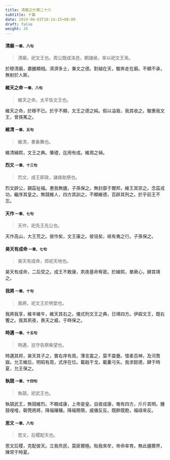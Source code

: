 ```yaml
---
title: 清廟之什第二十六
subtitle: 十篇
date: 2019-06-03T10:14:15+08:00
draft: false
weight: 26
---
```



<h4 id="26.1">清廟 <small>一章、八句</small></h4>

<blockquote>
  <p>清廟，祀文王也。周公既成洛邑，朝諸侯，率以祀文王焉。</p>
</blockquote>

<p id="26.1.1">於穆清廟，肅雝顯相。濟濟多士，秉文之德。對越在天，駿奔走在廟。不顯不承，無射於人斯。</p>


<h4 id="26.2">維天之命 <small>一章、八句</small></h4>

<blockquote>
  <p>維天之命，太平告文王也。</p>
</blockquote>

<p id="26.2.1">維天之命，於穆不已。於乎不顯，文王之德之純。假以溢我，我其收之。駿惠我文王，曾孫篤之。</p>


<h4 id="26.3">維清 <small>一章、五句</small></h4>

<blockquote>
  <p>維清，奏象舞也。</p>
</blockquote>

<p id="26.3.1">維清緝熙，文王之典。肇禋，迄用有成。維周之禎。</p>


<h4 id="26.4">烈文 <small>一章、十三句</small></h4>

<blockquote>
  <p>烈文，成王即政，諸侯助祭也。</p>
</blockquote>

<p id="26.4.1">烈文辟公，錫茲祉福。惠我無疆，子孫保之。無封靡于爾邦，維王其崇之。念茲戎功，繼序其皇之。無競維人，四方其訓之。不顯維德，百辟其刑之。於乎前王不忘。</p>


<h4 id="26.5">天作 <small>一章、七句</small></h4>

<blockquote>
  <p>天作，祀先王先公也。</p>
</blockquote>

<p id="26.5.1">天作高山，大王荒之。彼作矣，文王康之。彼徂矣，岐有夷之行。子孫保之。</p>


<h4 id="26.6">昊天有成命 <small>一章、七句</small></h4>

<blockquote>
  <p>昊天有成命，郊祀天地也。</p>
</blockquote>

<p id="26.6.1">昊天有成命，二后受之。成王不敢康，夙夜基命宥密。於緝熙，單厥心，肆其靖之。</p>


<h4 id="26.7">我將 <small>一章、十句</small></h4>

<blockquote>
  <p>我將，祀文王於明堂也。</p>
</blockquote>

<p id="26.7.1">我將我享，維羊維牛，維天其右之。儀式刑文王之典，日靖四方。伊嘏文王，既右饗之。我其夙夜，畏天之威，于時保之。</p>


<h4 id="26.8">時邁 <small>一章、十五句</small></h4>

<blockquote>
  <p>時邁，巡守告祭柴望也。</p>
</blockquote>

<p id="26.8.1">時邁其邦，昊天其子之，實右序有周。薄言震之，莫不震疊。懷柔百神，及河喬嶽。允王維后，明昭有周，式序在位。載戢干戈，載櫜弓矢。我求懿德，肆于時夏，允王保之。</p>


<h4 id="26.9">執競 <small>一章、十四句</small></h4>

<blockquote>
  <p>執競，祀武王也。</p>
</blockquote>

<p id="26.9.1">執競武王，無競維烈。不顯成康，上帝是皇。自彼成康，奄有四方，斤斤其明。鍾鼓喤喤，磬筦將將，降福穰穰。降福簡簡，威儀反反。既醉既飽，福祿來反。</p>


<h4 id="26.10">思文 <small>一章、八句</small></h4>

<blockquote>
  <p>思文，后稷配天也。</p>
</blockquote>

<p id="26.10.1">思文后稷，克配彼天。立我烝民，莫匪爾極。貽我來牟，帝命率育。無此疆爾界，陳常于時夏。</p>
